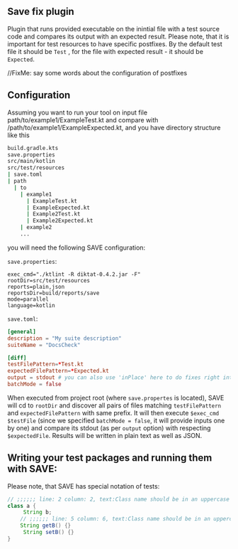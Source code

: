 ## Save fix plugin
Plugin that runs provided executable on the inintial file with a test source code and compares its output with an expected result.
Please note, that it is important for test resources to have specific postfixes. By the default test file it should be `Test`
, for the file with expected result - it should be `Expected`.

//FixMe: say some words about the configuration of postfixes

## Configuration
Assuming you want to run your tool on input file path/to/example1/ExampleTest.kt and compare with /path/to/example1/ExampleExpected.kt,
and you have directory structure like this
```bash
build.gradle.kts
save.properties
src/main/kotlin
src/test/resources
| save.toml
| path
  | to
    | example1
      | ExampleTest.kt
      | ExampleExpected.kt
      | Example2Test.kt
      | Example2Expected.kt
    | example2
    ...
```
you will need the following SAVE configuration:

`save.properties`:
```properties
exec_cmd="./ktlint -R diktat-0.4.2.jar -F"
rootDir=src/test/resources
reports=plain,json
reportsDir=build/reports/save
mode=parallel
language=kotlin
```

`save.toml`:
```toml
[general]
description = "My suite description"
suiteName = "DocsCheck"

[diff]
testFilePattern=*Test.kt
expectedFilePattern=*Expected.kt
output = stdout # you can also use 'inPlace' here to do fixes right into the test file (test files won't be broken or changed)
batchMode = false
```

When executed from project root (where `save.propertes` is located), SAVE will cd to `rootDir` and discover all pairs of files
matching `testFilePattern` and `expectedFilePattern` with same prefix. It will then execute `$exec_cmd $testFile` (since we specified
`batchMode = false`, it will provide inputs one by one) and compare its stdout (as per `output` option) with respecting `$expectedFile`.
Results will be written in plain text as well as JSON.

## Writing your test packages and running them with SAVE:
Please note, that SAVE has special notation of tests:
```java
// ;;;;;; line: 2 column: 2, text:Class name should be in an uppercase format
class a {
     String b;
    // ;;;;;; line: 5 column: 6, text:Class name should be in an uppercase format
    String getB() {}
     String setB() {}
}
```